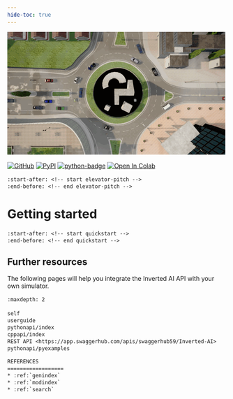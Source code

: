 ```yaml
---
hide-toc: true
---
```


![](../images/top_camera.gif)

[pypi-badge]: https://badge.fury.io/py/invertedai.svg
[pypi-link]: https://pypi.org/project/invertedai/
[python-badge]: https://img.shields.io/pypi/pyversions/invertedai.svg?color=%2334D058
[colab-badge]: https://colab.research.google.com/assets/colab-badge.svg
[github-badge]: https://badgen.net/badge/icon/github?icon=github&label
[github-link]: https://github.com/inverted-ai/invertedai/
[colab-link]: https://colab.research.google.com/github/inverted-ai/invertedai/blob/develop/examples/IAI_demo.ipynb
[rest-link]: https://app.swaggerhub.com/apis/InvertedAI/InvertedAI
[examples-link]: https://github.com/inverted-ai/invertedai/tree/master/examples
[![GitHub][github-badge]][github-link]
[![PyPI][pypi-badge]][pypi-link]
[![python-badge]][pypi-link]
[![Open In Colab][colab-badge]][colab-link]

```{include} ../../README.md
:start-after: <!-- start elevator-pitch -->
:end-before: <!-- end elevator-pitch -->
```

# Getting started
```{include} ../../README.md
:start-after: <!-- start quickstart -->
:end-before: <!-- end quickstart -->
```

## Further resources

The following pages will help you integrate the Inverted AI API with your own simulator.

```{toctree}
:maxdepth: 2

self
userguide
pythonapi/index
cppapi/index
REST API <https://app.swaggerhub.com/apis/swaggerhub59/Inverted-AI>
pythonapi/pyexamples
```

```{eval-rst}
REFERENCES
==================
* :ref:`genindex`
* :ref:`modindex`
* :ref:`search`
```
